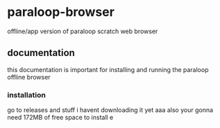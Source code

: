 # paraloop-browser
offline/app version of paraloop scratch web browser
## documentation
this documentation is important for installing and running the paraloop offline browser
### installation
go to releases and stuff i havent downloading it yet aaa
also your gonna need 172MB of free space to install
e
